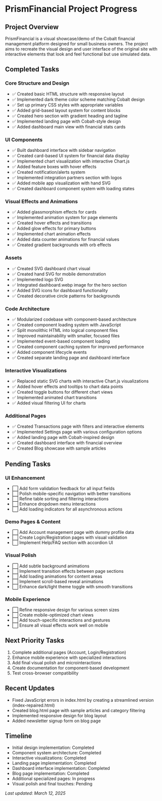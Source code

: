 # PrismFinancial Project Progress

## Project Overview
PrismFinancial is a visual showcase/demo of the Cobalt financial management platform designed for small business owners. The project aims to recreate the visual design and user interface of the original site with interactive elements that look and feel functional but use simulated data.

## Completed Tasks

### Core Structure and Design
- ✅ Created basic HTML structure with responsive layout
- ✅ Implemented dark theme color scheme matching Cobalt design
- ✅ Set up primary CSS styles with appropriate variables
- ✅ Added grid-based layout system for content blocks
- ✅ Created hero section with gradient heading and tagline
- ✅ Implemented landing page with Cobalt-style design
- ✅ Added dashboard main view with financial stats cards

### UI Components
- ✅ Built dashboard interface with sidebar navigation
- ✅ Created card-based UI system for financial data display
- ✅ Implemented chart visualization with interactive Chart.js
- ✅ Added feature boxes with hover effects
- ✅ Created notification/alerts system
- ✅ Implemented integration partners section with logos
- ✅ Added mobile app visualization with hand SVG
- ✅ Created dashboard component system with loading states

### Visual Effects and Animations
- ✅ Added glassmorphism effects for cards
- ✅ Implemented animation system for page elements
- ✅ Created hover effects and transitions
- ✅ Added glow effects for primary buttons
- ✅ Implemented chart animation effects
- ✅ Added data counter animations for financial values
- ✅ Created gradient backgrounds with orb effects

### Assets
- ✅ Created SVG dashboard chart visual
- ✅ Created hand SVG for mobile demonstration
- ✅ Implemented logo SVG
- ✅ Integrated dashboard.webp image for the hero section
- ✅ Added SVG icons for dashboard functionality
- ✅ Created decorative circle patterns for backgrounds

### Code Architecture
- ✅ Modularized codebase with component-based architecture
- ✅ Created component loading system with JavaScript
- ✅ Split monolithic HTML into logical component files
- ✅ Improved maintainability with smaller, focused files
- ✅ Implemented event-based component loading
- ✅ Created component caching system for improved performance
- ✅ Added component lifecycle events
- ✅ Created separate landing page and dashboard interface

### Interactive Visualizations
- ✅ Replaced static SVG charts with interactive Chart.js visualizations
- ✅ Added hover effects and tooltips to chart data points
- ✅ Created toggle buttons for different chart views
- ✅ Implemented animated chart transitions
- ✅ Added visual filtering UI for charts

### Additional Pages
- ✅ Created Transactions page with filters and interactive elements
- ✅ Implemented Settings page with various configuration options
- ✅ Added landing page with Cobalt-inspired design
- ✅ Created dashboard interface with financial overview
- ✅ Created Blog showcase with sample articles

## Pending Tasks

### UI Enhancement
- ⬜ Add form validation feedback for all input fields
- ⬜ Polish mobile-specific navigation with better transitions
- ⬜ Refine table sorting and filtering interactions
- ⬜ Enhance dropdown menu interactions
- ⬜ Add loading indicators for all asynchronous actions

### Demo Pages & Content
- ⬜ Add Account management page with dummy profile data
- ⬜ Create Login/Registration pages with visual validation
- ⬜ Implement Help/FAQ section with accordion UI

### Visual Polish
- ⬜ Add subtle background animations
- ⬜ Implement transition effects between page sections
- ⬜ Add loading animations for content areas
- ⬜ Implement scroll-based reveal animations
- ⬜ Enhance dark/light theme toggle with smooth transitions

### Mobile Experience
- ⬜ Refine responsive design for various screen sizes
- ⬜ Create mobile-optimized chart views
- ⬜ Add touch-specific interactions and gestures
- ⬜ Ensure all visual effects work well on mobile

## Next Priority Tasks
1. Complete additional pages (Account, Login/Registration)
2. Enhance mobile experience with specialized interactions
3. Add final visual polish and microinteractions
4. Create documentation for component-based development
5. Test cross-browser compatibility

## Recent Updates
- Fixed JavaScript errors in index.html by creating a streamlined version (index-repaired.html)
- Created blog.html page with sample articles and category filtering
- Implemented responsive design for blog layout
- Added newsletter signup form on blog page

## Timeline
- Initial design implementation: Completed
- Component system architecture: Completed
- Interactive visualizations: Completed
- Landing page implementation: Completed
- Dashboard interface implementation: Completed
- Blog page implementation: Completed
- Additional specialized pages: In progress
- Visual polish and final touches: Pending

*Last updated: March 12, 2025*